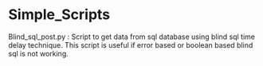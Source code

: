 # Simple_Scripts

Blind_sql_post.py : Script to get data from sql database using blind sql time delay technique. This script is useful if error based or boolean based blind sql is not working.
